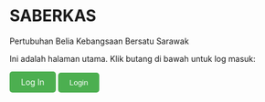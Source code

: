 # SABERKAS   
Pertubuhan Belia Kebangsaan Bersatu Sarawak
<p>Ini adalah halaman utama. Klik butang di bawah untuk log masuk:</p>
<a href="login.html" style="display:inline-block; background-color:#4CAF50; color:white; padding:10px 20px; text-align:center; text-decoration:none; border-radius:5px;">
    Log In
</a>
  <!-- Button for login -->
  <button id="loginButton" style="background-color:#4CAF50; color:white; padding:10px 20px; border:none; border-radius:5px; cursor:pointer;">Login</button>

  <script>
 <a href= // Redirect to login.html when button is clicked
    document.getElementById('loginButton').addEventListener('click', function () {
      window.location.href = 'login.html'; // Halaman yang akan dibuka
    });
  </script>
</body>
</html>

